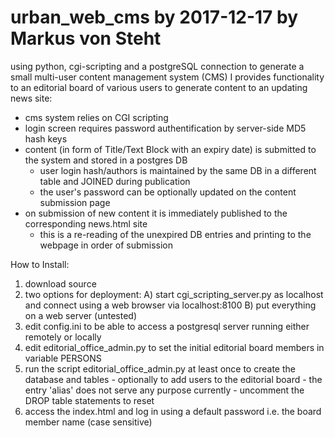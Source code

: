 # urban_web_cms by 2017-12-17 by Markus von Steht
using python, cgi-scripting and a postgreSQL connection to generate a small multi-user content management system 
(CMS) 
I provides functionality to an editorial board of various users to generate content to an updating news site:
  - cms system relies on CGI scripting
  - login screen requires password authentification by server-side MD5 hash keys
  - content (in form of Title/Text Block with an expiry date) is submitted to the system and stored in a postgres DB
      - user login hash/authors is maintained by the same DB in a different table and JOINED during publication
      - the user's password can be optionally updated on the content submission page
  - on submission of new content it is immediately published to the corresponding news.html site
      - this is a re-reading of the unexpired DB entries and printing to the webpage in order of submission


How to Install:
  1) download source
  2) two options for deployment:
    A) start cgi_scripting_server.py  as localhost and connect using a web browser via localhost:8100
    B) put everything on a web server (untested)
  3) edit config.ini to be able to access a postgresql server running either remotely or locally
  4) edit editorial_office_admin.py to set the initial editorial board members in variable PERSONS 
  5) run the script editorial_office_admin.py at least once to create the database and tables 
    - optionally to add users to the editorial board
    - the entry 'alias' does not serve any purpose currently
    - uncomment the DROP table statements to reset
  6) access the index.html and log in using a default password i.e. the board member name (case sensitive)
